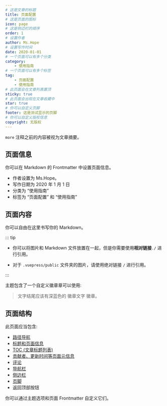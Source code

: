 ```yaml
---
# 这是文章的标题
title: 页面配置
# 这是页面的图标
icon: page
# 这是侧边栏的顺序
order: 1
# 设置作者
author: Ms.Hope
# 设置写作时间
date: 2020-01-01
# 一个页面可以有多个分类
category:
    - 使用指南
# 一个页面可以有多个标签
tag:
    - 页面配置
    - 使用指南
# 此页面会在文章列表置顶
sticky: true
# 此页面会出现在文章收藏中
star: true
# 你可以自定义页脚
footer: 这是测试显示的页脚
# 你可以自定义版权信息
copyright: 无版权
---
```


`more` 注释之前的内容被视为文章摘要。

<!-- more -->

## 页面信息

你可以在 Markdown 的 Frontmatter 中设置页面信息。

-   作者设置为 Ms.Hope。
-   写作日期为 2020 年 1 月 1 日
-   分类为 “使用指南”
-   标签为 “页面配置” 和 “使用指南”

## 页面内容

你可以自由在这里书写你的 Markdown。

::: tip

-   你可以将图片和 Markdown 文件放置在一起，但是你需要使用**相对链接**`./` 进行引用。

-   对于 `.vuepress/public` 文件夹的图片，请使用绝对链接 `/` 进行引用。

:::

主题包含了一个自定义徽章章可以使用:

> 文字结尾应该有深蓝色的 徽章文字 徽章。 <Badge text="徽章文字" color="#242378" />

## 页面结构

此页面应当包含:

-   [路径导航](https://vuepress-theme-hope.github.io/v2/zh/guide/layout/breadcrumb.html)
-   [标题和页面信息](https://vuepress-theme-hope.github.io/v2/zh/guide/feature/page-info.html)
-   [TOC (文章标题列表)](https://vuepress-theme-hope.github.io/v2/zh/guide/layout/page.html#标题列表)
-   [贡献者、更新时间等页面元信息](https://vuepress-theme-hope.github.io/v2/guide/feature/meta.html)
-   [评论](https://vuepress-theme-hope.github.io/v2/zh/guide/feature/comment.html)
-   [导航栏](https://vuepress-theme-hope.github.io/v2/zh/guide/layout/navbar.html)
-   [侧边栏](https://vuepress-theme-hope.github.io/v2/zh/guide/layout/sidebar.html)
-   [页脚](https://vuepress-theme-hope.github.io/v2/zh/guide/layout/footer.html)
-   返回顶部按钮

你可以通过主题选项和页面 Frontmatter 自定义它们。
